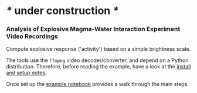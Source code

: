 # _*_ under construction _*_


### Analysis of Explosive Magma-Water Interaction Experiment Video Recordings

Compute explosive response ('activity') based on a simple brightness
scale.


The tools use the `ffmpeg` video decoder/converter, and depend on a Python distribution. Therefore, before reading the example, have a look at the [install and setup notes](./setup.md).

Once set up the [example notebook](./Luminance-example.ipynb) provides a walk through the main steps.
